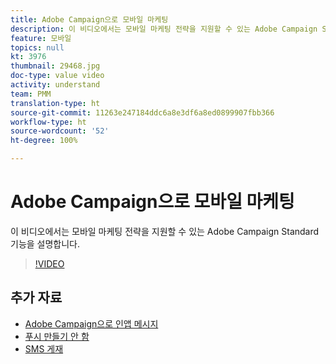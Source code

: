 ```yaml
---
title: Adobe Campaign으로 모바일 마케팅
description: 이 비디오에서는 모바일 마케팅 전략을 지원할 수 있는 Adobe Campaign Standard 기능을 설명합니다.
feature: 모바일
topics: null
kt: 3976
thumbnail: 29468.jpg
doc-type: value video
activity: understand
team: PMM
translation-type: ht
source-git-commit: 11263e247184ddc6a8e3df6a8ed0899907fbb366
workflow-type: ht
source-wordcount: '52'
ht-degree: 100%

---
```



# Adobe Campaign으로 모바일 마케팅

이 비디오에서는 모바일 마케팅 전략을 지원할 수 있는 Adobe Campaign Standard 기능을 설명합니다.

>[!VIDEO](https://video.tv.adobe.com/v/29468?quality=12)

## 추가 자료

* [Adobe Campaign으로 인앱 메시지](/help/communication-channels/mobile/in-app/in-app-message-overview.md)
* [푸시 만들기 안 함](/help/communication-channels/mobile/push-notifications/creating-a-push-notification.md)
* [SMS 게재](/help/communication-channels/mobile/sms/sms-delivery.md)
